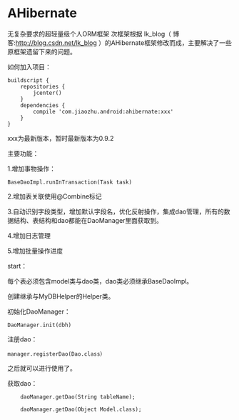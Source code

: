 # AHibernate
无复杂要求的超轻量级个人ORM框架
次框架根据 lk_blog（ 博客:http://blog.csdn.net/lk_blog ）的AHibernate框架修改而成，主要解决了一些原框架遗留下来的问题。

如何加入项目：

    buildscript {
        repositories {
            jcenter()
        }
        dependencies {
            compile 'com.jiaozhu.android:ahibernate:xxx'
        }
    }

xxx为最新版本，暂时最新版本为0.9.2

主要功能：

1.增加事物操作：

    BaseDaoImpl.runInTransaction(Task task)

2.增加表关联使用@Combine标记

3.自动识别字段类型，增加默认字段名，优化反射操作，集成dao管理，所有的数据结构、表结构和dao都能在DaoManager里面获取到。

4.增加日志管理

5.增加批量操作进度

start：

每个表必须包含model类与dao类，dao类必须继承BaseDaoImpl。

创建继承与MyDBHelper的Helper类。

初始化DaoManager：

    DaoManager.init(dbh)

注册dao：

    manager.registerDao(Dao.class）

之后就可以进行使用了。

获取dao：

        daoManager.getDao(String tableName);
        
        daoManager.getDao(Object Model.class);
